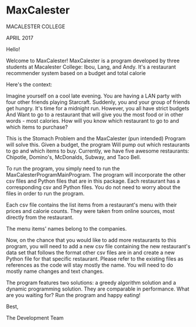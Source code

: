 # MaxCalester

MACALESTER COLLEGE

APRIL 2017

Hello!

Welcome to MaxCalester!
MaxCalester is a program developed by three students at Macalester College: Ibou, Lang, and Andy.
It's a restaurant recommender system based on a budget and total calorie

Here's the context:

Imagine yourself on a cool late evening. You are having a LAN party with four other friends playing Starcraft.
Suddenly, you and your group of friends get hungry. It's time for a midnight run. However, you all have strict budgets
And Want to go to a restaurant that will give you the most food or in other words - most calories.
How will you know which restaurant to go to and which items to purchase?

This is the Stomach Problem and the MaxCalester (pun intended) Program will solve this. Given a budget, the program
Will pump out which restaurants to go and which items to buy. Currently, we have five awesome restaurants:
Chipotle, Domino's, McDonalds, Subway, and Taco Bell.

To run the program, you simply need to run the MaxCalesterProgramMainProgram.
The program will incorporate the other csv files and Python files that are in this package.
Each restaurant has a corresponding csv and Python files.
You do not need to worry about the files in order to run the program.

Each csv file contains the list items from a restaurant's menu with their prices and calorie counts. They were taken from online sources, most directly from the restaurant.

The menu items' names belong to the companies.

Now, on the chance that you would like to add more restaurants to this program, you will need to
add a new csv file containing the new restaurant's data set that follows the format other csv files are in and create a new Python
file for that specific restaurant. Please refer to the existing files as references as the code will stay mostly the name. You will need to do mostly name changes and text changes.

The program features two solutions: a greedy algorithm solution and a dynamic programming solution. They are comparable in performance. 
What are you waiting for? Run the program and happy eating!

Best,

The Development Team

